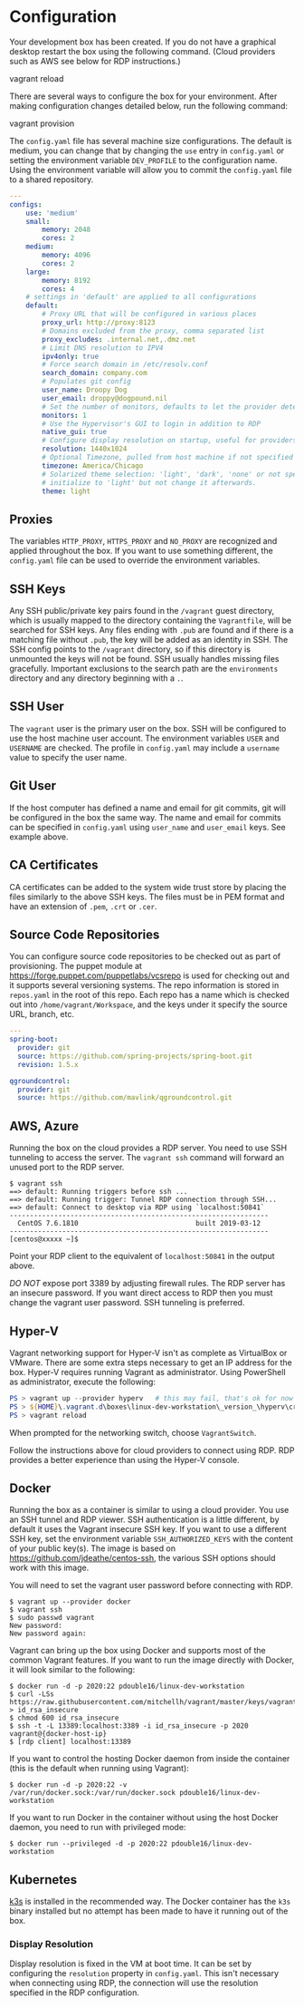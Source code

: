# Configuration

Your development box has been created. If you do not have a graphical desktop restart the box using the following command. (Cloud providers such as AWS see below for RDP instructions.)

  vagrant reload

There are several ways to configure the box for your environment. After making configuration changes detailed below, run the following command:

  vagrant provision

The `config.yaml` file has several machine size configurations. The default is medium, you can change that by changing the `use` entry in `config.yaml` or setting the environment variable `DEV_PROFILE` to the configuration name. Using the environment variable will allow you to commit the `config.yaml` file to a shared repository.

```yaml
---
configs:
    use: 'medium'
    small:
        memory: 2048
        cores: 2
    medium:
        memory: 4096
        cores: 2
    large:
        memory: 8192
        cores: 4
    # settings in 'default' are applied to all configurations
    default:
        # Proxy URL that will be configured in various places
        proxy_url: http://proxy:8123
        # Domains excluded from the proxy, comma separated list
        proxy_excludes: .internal.net,.dmz.net
        # Limit DNS resolution to IPV4
        ipv4only: true
        # Force search domain in /etc/resolv.conf
        search_domain: company.com
        # Populates git config
        user_name: Droopy Dog
        user_email: droppy@dogpound.nil
        # Set the number of monitors, defaults to let the provider determine it. Not necessary when using RDP.
        monitors: 1
        # Use the Hypervisor's GUI to login in addition to RDP
        native_gui: true
        # Configure display resolution on startup, useful for providers that do not automatically resize. Not necessary when using RDP.
        resolution: 1440x1024
        # Optional Timezone, pulled from host machine if not specified
        timezone: America/Chicago
        # Solarized theme selection: 'light', 'dark', 'none' or not specified. Not specifying will
        # initialize to 'light' but not change it afterwards.
        theme: light
```

## Proxies

The variables `HTTP_PROXY`, `HTTPS_PROXY` and `NO_PROXY` are recognized and applied throughout the box. If you want to use something different, the `config.yaml` file can be used to override the environment variables.

## SSH Keys

Any SSH public/private key pairs found in the `/vagrant` guest directory, which is usually mapped to the directory containing the `Vagrantfile`, will be searched for SSH keys. Any files ending with `.pub` are found and if there is a matching file without `.pub`, the key will be added as an identity in SSH. The SSH config points to the `/vagrant` directory, so if this directory is unmounted the keys will not be found. SSH usually handles missing files gracefully. Important exclusions to the search path are the `environments` directory and any directory beginning with a `.`.

## SSH User

The `vagrant` user is the primary user on the box. SSH will be configured to use the host machine user account. The environment variables `USER` and `USERNAME` are checked. The profile in `config.yaml` may include a `username` value to specify the user name.

## Git User

If the host computer has defined a name and email for git commits, git will be configured in the box the same way. The name and email for commits can be specified in `config.yaml` using `user_name` and `user_email` keys. See example above.

## CA Certificates

CA certificates can be added to the system wide trust store by placing the files similarly to the above SSH keys. The files must be in PEM format and have an extension of `.pem`, `.crt` or `.cer`.

## Source Code Repositories

You can configure source code repositories to be checked out as part of provisioning. The puppet module at https://forge.puppet.com/puppetlabs/vcsrepo is used for checking out and it supports several versioning systems. The repo information is stored in `repos.yaml` in the root of this repo. Each repo has a name which is checked out into `/home/vagrant/Workspace`, and the keys under it specify the source URL, branch, etc.

```yaml
---
spring-boot:
  provider: git
  source: https://github.com/spring-projects/spring-boot.git
  revision: 1.5.x

qgroundcontrol:
  provider: git
  source: https://github.com/mavlink/qgroundcontrol.git
```

## AWS, Azure

Running the box on the cloud provides a RDP server. You need to use SSH tunneling to access the server. The `vagrant ssh` command will forward an unused port to the RDP server.

```shell
$ vagrant ssh
==> default: Running triggers before ssh ...
==> default: Running trigger: Tunnel RDP connection through SSH...
==> default: Connect to desktop via RDP using `localhost:50841`
----------------------------------------------------------------
  CentOS 7.6.1810                             built 2019-03-12
----------------------------------------------------------------
[centos@xxxxx ~]$
```

Point your RDP client to the equivalent of `localhost:50841` in the output above.

_DO NOT_ expose port 3389 by adjusting firewall rules. The RDP server has an insecure password. If you want direct access to RDP then you must change the vagrant user password. SSH tunneling is preferred.

## Hyper-V

Vagrant networking support for Hyper-V isn't as complete as VirtualBox or VMware. There are some extra steps necessary to get an IP address for the box. Hyper-V requires running Vagrant as administrator. Using PowerShell as administrator, execute the following:

```powershell
PS > vagrant up --provider hyperv   # this may fail, that's ok for now
PS > ${HOME}\.vagrant.d\boxes\linux-dev-workstation\_version_\hyperv\create-natswitch.ps1  # ignore errors, these are from detecting existing networking
PS > vagrant reload
```

When prompted for the networking switch, choose `VagrantSwitch`.

Follow the instructions above for cloud providers to connect using RDP. RDP provides a better experience than using the Hyper-V console.

## Docker

Running the box as a container is similar to using a cloud provider. You use an SSH tunnel and RDP viewer. SSH authentication is a little different, by default it uses the Vagrant insecure SSH key. If you want to use a different SSH key, set the environment variable `SSH_AUTHORIZED_KEYS` with the content of your public key(s). The image is based on https://github.com/jdeathe/centos-ssh, the various SSH options should work with this image.

You will need to set the vagrant user password before connecting with RDP.

```shell
$ vagrant up --provider docker
$ vagrant ssh
$ sudo passwd vagrant
New password:
New password again:
```

Vagrant can bring up the box using Docker and supports most of the common Vagrant features. If you want to run the image directly with Docker, it will look similar to the following:

```shell
$ docker run -d -p 2020:22 pdouble16/linux-dev-workstation
$ curl -LSs https://raw.githubusercontent.com/mitchellh/vagrant/master/keys/vagrant > id_rsa_insecure
$ chmod 600 id_rsa_insecure
$ ssh -t -L 13389:localhost:3389 -i id_rsa_insecure -p 2020 vagrant@{docker-host-ip}
$ [rdp client] localhost:13389
```

If you want to control the hosting Docker daemon from inside the container (this is the default when running using Vagrant):

```shell
$ docker run -d -p 2020:22 -v /var/run/docker.sock:/var/run/docker.sock pdouble16/linux-dev-workstation
```

If you want to run Docker in the container without using the host Docker daemon, you need to run with privileged mode:

```shell
$ docker run --privileged -d -p 2020:22 pdouble16/linux-dev-workstation
```

## Kubernetes

[k3s](https://k3s.io) is installed in the recommended way. The Docker container has the `k3s` binary installed but no attempt has been made to have it running out of the box.

### Display Resolution

Display resolution is fixed in the VM at boot time. It can be set by configuring the `resolution` property in `config.yaml`. This isn't necessary when connecting using RDP, the connection will use the resolution specified in the RDP configuration.
